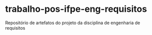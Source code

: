 # trabalho-pos-ifpe-eng-requisitos
Repositório de artefatos do projeto da disciplina de engenharia de requisitos
